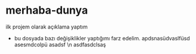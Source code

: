 # merhaba-dunya
ilk projem olarak açıklama yaptım
 * bu dosyada bazı değişiklikler yaptığımı farz edelim.
 apdsnasüdvaslfüsd
 asesmdcolpü
asadsf
\n
asdfasdclsaş
